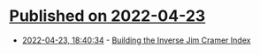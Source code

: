 # [Published on 2022-04-23](index.md)

* [2022-04-23, 18:40:34](https://news.ycombinator.com/item?id=31137060) - [Building the Inverse Jim Cramer Index](https://quantbase.medium.com/the-inverse-jim-cramer-index-d314c359ed8e)
